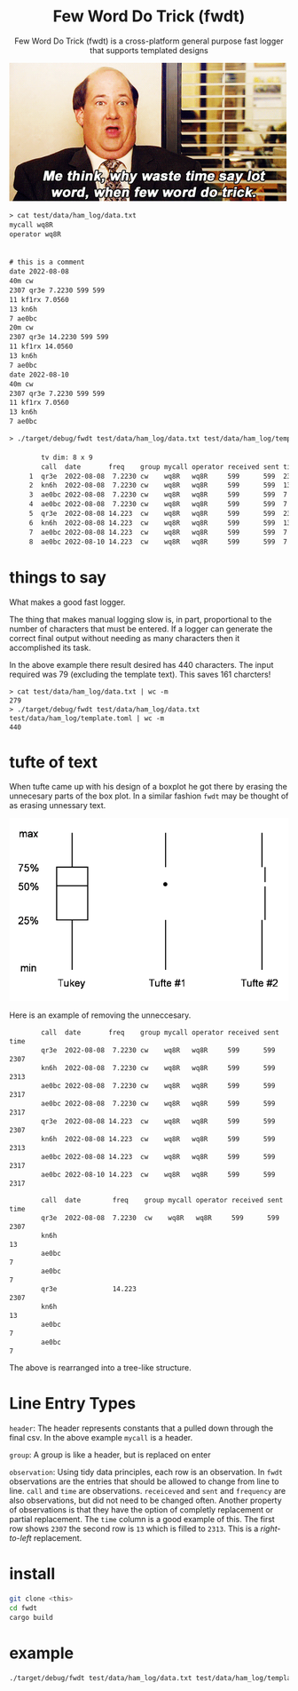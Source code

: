 <h1 align="center">Few Word Do Trick (fwdt)</h1>
<p align="center">Few Word Do Trick (fwdt) is a cross-platform general purpose fast logger that supports templated designs</p>

![kevin](img/kevin.gif)



```txt
> cat test/data/ham_log/data.txt 
mycall wq8R
operator wq8R


# this is a comment
date 2022-08-08
40m cw
2307 qr3e 7.2230 599 599
11 kf1rx 7.0560 
13 kn6h
7 ae0bc
20m cw
2307 qr3e 14.2230 599 599
11 kf1rx 14.0560 
13 kn6h
7 ae0bc
date 2022-08-10
40m cw
2307 qr3e 7.2230 599 599
11 kf1rx 7.0560 
13 kn6h
7 ae0bc
```

```txt
> ./target/debug/fwdt test/data/ham_log/data.txt test/data/ham_log/template.toml | tv -g 5

        tv dim: 8 x 9
        call  date       freq    group mycall operator received sent time 
     1  qr3e  2022-08-08  7.2230 cw    wq8R   wq8R     599      599  2307 
     2  kn6h  2022-08-08  7.2230 cw    wq8R   wq8R     599      599  13   
     3  ae0bc 2022-08-08  7.2230 cw    wq8R   wq8R     599      599  7    
     4  ae0bc 2022-08-08  7.2230 cw    wq8R   wq8R     599      599  7    
     5  qr3e  2022-08-08 14.223  cw    wq8R   wq8R     599      599  2307 
     6  kn6h  2022-08-08 14.223  cw    wq8R   wq8R     599      599  13   
     7  ae0bc 2022-08-08 14.223  cw    wq8R   wq8R     599      599  7    
     8  ae0bc 2022-08-10 14.223  cw    wq8R   wq8R     599      599  7    

```

# things to say

What makes a good fast logger.

The thing that makes manual logging slow is, in part, proportional to the number of characters that must be entered. If a logger can generate the correct final output without needing as many characters then it accomplished its task.

In the above example there result desired has 440 characters. The input required was 79 (excluding the template text). This saves 161 charcters! 

```
> cat test/data/ham_log/data.txt | wc -m
279
> ./target/debug/fwdt test/data/ham_log/data.txt test/data/ham_log/template.toml | wc -m
440
```

# tufte of text

When tufte came up with his design of a boxplot he got there by erasing the unnecesary parts of the box plot. In a similar fashion `fwdt` may be thought of as erasing unnessary text.

![th](img/boxplot.png)

Here is an example of removing the unneccesary.

```
        call  date       freq    group mycall operator received sent time 
        qr3e  2022-08-08  7.2230 cw    wq8R   wq8R     599      599  2307 
        kn6h  2022-08-08  7.2230 cw    wq8R   wq8R     599      599  2313   
        ae0bc 2022-08-08  7.2230 cw    wq8R   wq8R     599      599  2317    
        ae0bc 2022-08-08  7.2230 cw    wq8R   wq8R     599      599  2317    
        qr3e  2022-08-08 14.223  cw    wq8R   wq8R     599      599  2307 
        kn6h  2022-08-08 14.223  cw    wq8R   wq8R     599      599  2313   
        ae0bc 2022-08-08 14.223  cw    wq8R   wq8R     599      599  2317    
        ae0bc 2022-08-10 14.223  cw    wq8R   wq8R     599      599  2317  
```

```
        call  date        freq    group mycall operator received sent time 
        qr3e  2022-08-08  7.2230  cw    wq8R   wq8R     599      599  2307 
        kn6h                                                           13   
        ae0bc                                                           7    
        ae0bc                                                           7    
        qr3e              14.223                                      2307 
        kn6h                                                            13   
        ae0bc                                                            7    
        ae0bc                                                            7  
```

The above is rearranged into a tree-like structure.

# Line Entry Types

`header`: The header represents constants that a pulled down through the final csv. In the above example `mycall` is a header.

`group`: A group is like a header, but is replaced on enter

`observation`: Using tidy data principles, each row is an observation. In `fwdt` observations are the entries
that should be allowed to change from line to line. `call` and `time` are observations. `receiceved` and `sent` and `frequency` are also observations, but did not need to be changed often. Another property of observations is that they have the option of completly replacement or partial replacement. The `time` column is a good example of this. The first row shows `2307` the second row is `13` which is filled to `2313`. This is a 
*right-to-left* replacement.

# install
```sh
git clone <this>
cd fwdt
cargo build
```
# example
```sh
./target/debug/fwdt test/data/ham_log/data.txt test/data/ham_log/template.toml 
```
